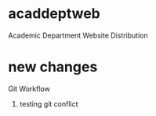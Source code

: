 # acaddeptweb
Academic Department Website Distribution

new changes
=======

Git Workflow

1. testing git conflict

